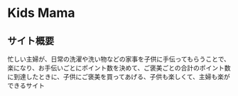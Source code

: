 # Kids Mama

## サイト概要
忙しい主婦が、日常の洗濯や洗い物などの家事を子供に手伝ってもらうことで、
楽になり、お手伝いごとにポイント数を決めて、ご褒美ごとの合計のポイント数
に到達したときに、子供にご褒美を買ってあげる、子供も楽しくて、主婦も楽が
できるサイト